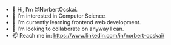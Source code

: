 - 👋 Hi, I’m @NorbertOcskai.
- 👀 I’m interested in Computer Science.
- 🌱 I’m currently learning frontend web development.
- 💞️ I’m looking to collaborate on anyway I can.
- 📫 Reach me in: https://www.linkedin.com/in/norbert-ocskai/

<!---
NorbertOcskai/NorbertOcskai is a ✨ special ✨ repository because its `README.md` (this file) appears on your GitHub profile.
You can click the Preview link to take a look at your changes.
--->
